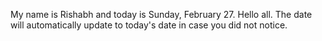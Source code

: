 My name is Rishabh and today is Sunday, February 27. Hello all. The date will automatically update to today's date in case you did not notice.
